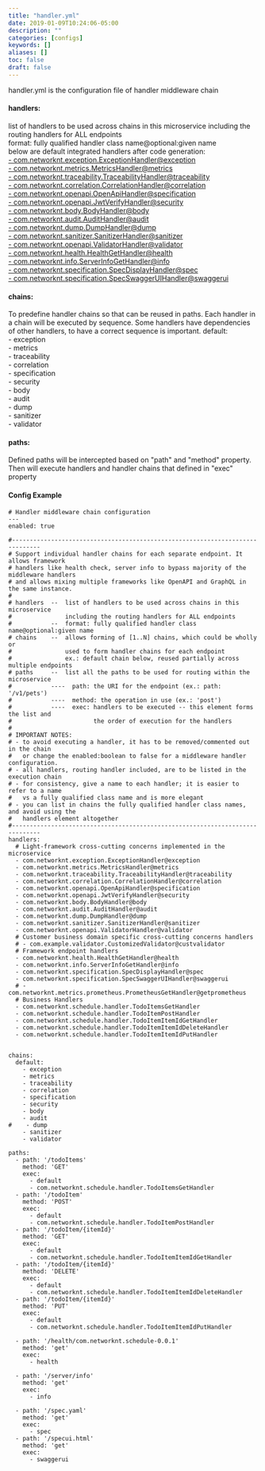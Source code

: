 ```yaml
---
title: "handler.yml"
date: 2019-01-09T10:24:06-05:00
description: ""
categories: [configs]
keywords: []
aliases: []
toc: false
draft: false
---
```

 handler.yml is the configuration file of handler middleware chain
#### handlers:
 list of handlers to be used across chains in this microservice including the routing handlers for ALL endpoints  
 format: fully qualified handler class name@optional:given name  
 below are default integrated handlers after code generation:  
  [- com.networknt.exception.ExceptionHandler@exception](/concern/exception)    
  [- com.networknt.metrics.MetricsHandler@metrics](/concern/metrics)  
  [- com.networknt.traceability.TraceabilityHandler@traceability](/concern/traceability)  
  [- com.networknt.correlation.CorrelationHandler@correlation](/concern/correlation)  
  [- com.networknt.openapi.OpenApiHandler@specification](/style/light-rest-4j/openapi-meta/)  
  [- com.networknt.openapi.JwtVerifyHandler@security](/concern/security)  
  [- com.networknt.body.BodyHandler@body](/concern/body)  
  [- com.networknt.audit.AuditHandler@audit](/concern/audit)  
  [- com.networknt.dump.DumpHandler@dump](/concern/dump)  
  [- com.networknt.sanitizer.SanitizerHandler@sanitizer](/concern/sanitizer)  
  [- com.networknt.openapi.ValidatorHandler@validator](/concern/validator)  
  [- com.networknt.health.HealthGetHandler@health](/concern/health)  
  [- com.networknt.info.ServerInfoGetHandler@info](/concern/info)  
  [- com.networknt.specification.SpecDisplayHandler@spec](/style/light-rest-4j/openapi-display)  
  [- com.networknt.specification.SpecSwaggerUIHandler@swaggerui](/style/light-rest-4j/openapi-display)  
  
#### chains:
To predefine handler chains so that can be reused in paths. Each handler in a chain will be executed by sequence.
Some handlers have dependencies of other handlers, to have a correct sequence is important.
default:  
    - exception  
    - metrics  
    - traceability  
    - correlation  
    - specification  
    - security  
    - body  
    - audit  
    - dump   
    - sanitizer  
    - validator
    
#### paths:
Defined paths will be intercepted based on "path" and "method" property. Then will execute handlers and handler chains
that defined in "exec" property

#### Config Example
```
# Handler middleware chain configuration
---
enabled: true

#------------------------------------------------------------------------------
# Support individual handler chains for each separate endpoint. It allows framework
# handlers like health check, server info to bypass majority of the middleware handlers
# and allows mixing multiple frameworks like OpenAPI and GraphQL in the same instance.
#
# handlers  --  list of handlers to be used across chains in this microservice
#               including the routing handlers for ALL endpoints
#           --  format: fully qualified handler class name@optional:given name
# chains    --  allows forming of [1..N] chains, which could be wholly or
#               used to form handler chains for each endpoint
#               ex.: default chain below, reused partially across multiple endpoints
# paths     --  list all the paths to be used for routing within the microservice
#           ----  path: the URI for the endpoint (ex.: path: '/v1/pets')
#           ----  method: the operation in use (ex.: 'post')
#           ----  exec: handlers to be executed -- this element forms the list and
#                       the order of execution for the handlers
#
# IMPORTANT NOTES:
# - to avoid executing a handler, it has to be removed/commented out in the chain
#   or change the enabled:boolean to false for a middleware handler configuration.
# - all handlers, routing handler included, are to be listed in the execution chain
# - for consistency, give a name to each handler; it is easier to refer to a name
#   vs a fully qualified class name and is more elegant
# - you can list in chains the fully qualified handler class names, and avoid using the
#   handlers element altogether
#------------------------------------------------------------------------------
handlers:
  # Light-framework cross-cutting concerns implemented in the microservice
  - com.networknt.exception.ExceptionHandler@exception
  - com.networknt.metrics.MetricsHandler@metrics
  - com.networknt.traceability.TraceabilityHandler@traceability
  - com.networknt.correlation.CorrelationHandler@correlation
  - com.networknt.openapi.OpenApiHandler@specification
  - com.networknt.openapi.JwtVerifyHandler@security
  - com.networknt.body.BodyHandler@body
  - com.networknt.audit.AuditHandler@audit
  - com.networknt.dump.DumpHandler@dump
  - com.networknt.sanitizer.SanitizerHandler@sanitizer
  - com.networknt.openapi.ValidatorHandler@validator
  # Customer business domain specific cross-cutting concerns handlers
  # - com.example.validator.CustomizedValidator@custvalidator
  # Framework endpoint handlers
  - com.networknt.health.HealthGetHandler@health
  - com.networknt.info.ServerInfoGetHandler@info
  - com.networknt.specification.SpecDisplayHandler@spec
  - com.networknt.specification.SpecSwaggerUIHandler@swaggerui
  # - com.networknt.metrics.prometheus.PrometheusGetHandler@getprometheus
  # Business Handlers
  - com.networknt.schedule.handler.TodoItemsGetHandler
  - com.networknt.schedule.handler.TodoItemPostHandler
  - com.networknt.schedule.handler.TodoItemItemIdGetHandler
  - com.networknt.schedule.handler.TodoItemItemIdDeleteHandler
  - com.networknt.schedule.handler.TodoItemItemIdPutHandler


chains:
  default:
    - exception
    - metrics
    - traceability
    - correlation
    - specification
    - security
    - body
    - audit
#    - dump
    - sanitizer
    - validator

paths:
  - path: '/todoItems'
    method: 'GET'
    exec:
      - default
      - com.networknt.schedule.handler.TodoItemsGetHandler
  - path: '/todoItem'
    method: 'POST'
    exec:
      - default
      - com.networknt.schedule.handler.TodoItemPostHandler
  - path: '/todoItem/{itemId}'
    method: 'GET'
    exec:
      - default
      - com.networknt.schedule.handler.TodoItemItemIdGetHandler
  - path: '/todoItem/{itemId}'
    method: 'DELETE'
    exec:
      - default
      - com.networknt.schedule.handler.TodoItemItemIdDeleteHandler
  - path: '/todoItem/{itemId}'
    method: 'PUT'
    exec:
      - default
      - com.networknt.schedule.handler.TodoItemItemIdPutHandler

  - path: '/health/com.networknt.schedule-0.0.1'
    method: 'get'
    exec:
      - health

  - path: '/server/info'
    method: 'get'
    exec:
      - info

  - path: '/spec.yaml'
    method: 'get'
    exec:
      - spec
  - path: '/specui.html'
    method: 'get'
    exec:
      - swaggerui
```